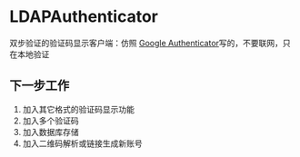 # LDAPAuthenticator
双步验证的验证码显示客户端：仿照 [Google Authenticator](https://github.com/google/google-authenticator-android)写的，不要联网，只在本地验证
##  下一步工作
1. 加入其它格式的验证码显示功能
2. 加入多个验证码
3. 加入数据库存储
4. 加入二维码解析或链接生成新账号